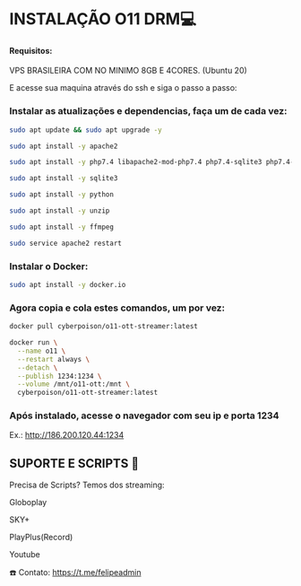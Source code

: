 # INSTALAÇÃO O11 DRM💻
#### Requisitos:

VPS BRASILEIRA COM NO MINIMO 8GB E 4CORES. (Ubuntu 20)

E acesse sua maquina através do ssh e siga o passo a passo:

### Instalar as atualizações e dependencias, faça um de cada vez:
```bash
sudo apt update && sudo apt upgrade -y
```
```bash
sudo apt install -y apache2
```
```bash
sudo apt install -y php7.4 libapache2-mod-php7.4 php7.4-sqlite3 php7.4-mysql php7.4-curl php7.4-json php7.4-cgi php7.4-xml
```
```bash
sudo apt install -y sqlite3
```
```bash
sudo apt install -y python
```
```bash
sudo apt install -y unzip
```
```bash
sudo apt install -y ffmpeg
```
```bash
sudo service apache2 restart
```

### Instalar o Docker:
```bash
sudo apt install -y docker.io
```

### Agora copia e cola estes comandos, um por vez:
```bash
docker pull cyberpoison/o11-ott-streamer:latest
```
```bash
docker run \
  --name o11 \
  --restart always \
  --detach \
  --publish 1234:1234 \
  --volume /mnt/o11-ott:/mnt \
  cyberpoison/o11-ott-streamer:latest 
```
### Após instalado, acesse o navegador com seu ip e porta 1234

   Ex.: http://186.200.120.44:1234

## SUPORTE E SCRIPTS 📎
Precisa de Scripts? Temos dos streaming:

Globoplay

SKY+

PlayPlus(Record)

Youtube

☎️ Contato: https://t.me/felipeadmin
